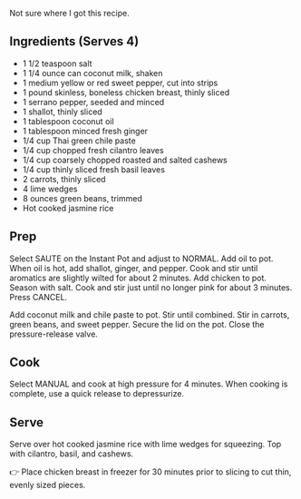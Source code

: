 Not sure where I got this recipe.

## Ingredients (Serves 4)

* 1 1/2 teaspoon salt
* 1 1/4 ounce can coconut milk, shaken
* 1 medium yellow or red sweet pepper, cut into strips
* 1 pound skinless, boneless chicken breast, thinly sliced
* 1 serrano pepper, seeded and minced
* 1 shallot, thinly sliced
* 1 tablespoon coconut oil
* 1 tablespoon minced fresh ginger
* 1/4 cup Thai green chile paste
* 1/4 cup chopped fresh cilantro leaves
* 1/4 cup coarsely chopped roasted and salted cashews
* 1/4 cup thinly sliced fresh basil leaves
* 2 carrots, thinly sliced
* 4 lime wedges
* 8 ounces green beans, trimmed
* Hot cooked jasmine rice

## Prep

Select SAUTE on the Instant Pot and adjust to NORMAL. Add oil to pot. When oil is hot, add shallot, ginger, and pepper. Cook and stir until aromatics are slightly wilted for about 2 minutes. Add chicken to pot. Season with salt. Cook and stir just until no longer pink for about 3 minutes. Press CANCEL.

Add coconut milk and chile paste to pot. Stir until combined. Stir in carrots, green beans, and sweet pepper. Secure the lid on the pot. Close the pressure-release valve.

## Cook

Select MANUAL and cook at high pressure for 4 minutes. When cooking is complete, use a quick release to depressurize.

## Serve

Serve over hot cooked jasmine rice with lime wedges for squeezing. Top with cilantro, basil, and cashews.

👉 Place chicken breast in freezer for 30 minutes prior to slicing to cut thin, evenly sized pieces.
